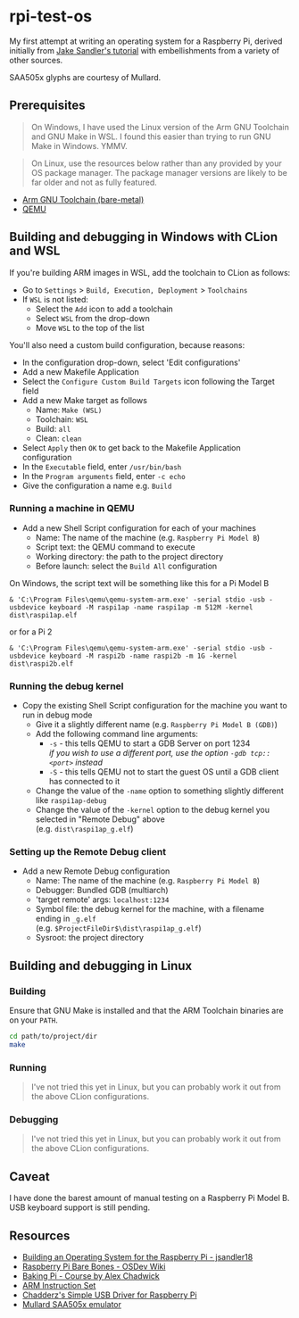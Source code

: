 # rpi-test-os

My first attempt at writing an operating system for a Raspberry Pi, derived initially from [Jake Sandler's tutorial](https://github.com/jsandler18/raspi-kernel)
with embellishments from a variety of other sources.

SAA505x glyphs are courtesy of Mullard.

## Prerequisites

> On Windows, I have used the Linux version of the Arm GNU Toolchain and GNU Make in WSL.
> I found this easier than trying to run GNU Make in Windows. YMMV.

> On Linux, use the resources below rather than any provided by your OS package manager.
> The package manager versions are likely to be far older and not as fully featured.

* [Arm GNU Toolchain (bare-metal)](https://developer.arm.com/tools-and-software/open-source-software/developer-tools/gnu-toolchain/downloads)
* [QEMU](https://www.qemu.org/)

## Building and debugging in Windows with CLion and WSL

If you're building ARM images in WSL, add the toolchain to CLion as follows:

* Go to `Settings` > `Build, Execution, Deployment` > `Toolchains`
* If `WSL` is not listed:
  * Select the `Add` icon to add a toolchain
  * Select `WSL` from the drop-down
  * Move `WSL` to the top of the list

You'll also need a custom build configuration, because reasons:

* In the configuration drop-down, select 'Edit configurations'
* Add a new Makefile Application
* Select the `Configure Custom Build Targets` icon following the Target field
* Add a new Make target as follows
  * Name: `Make (WSL)`
  * Toolchain: `WSL`
  * Build: `all`
  * Clean: `clean`
* Select `Apply` then `OK` to get back to the Makefile Application configuration
* In the `Executable` field, enter `/usr/bin/bash`
* In the `Program arguments` field, enter `-c echo`
* Give the configuration a name e.g. `Build`

### Running a machine in QEMU

* Add a new Shell Script configuration for each of your machines
  * Name: The name of the machine (e.g. `Raspberry Pi Model B`)
  * Script text: the QEMU command to execute
  * Working directory: the path to the project directory
  * Before launch: select the `Build All` configuration

On Windows, the script text will be something like this for a Pi Model B
```pwsh
& 'C:\Program Files\qemu\qemu-system-arm.exe' -serial stdio -usb -usbdevice keyboard -M raspi1ap -name raspi1ap -m 512M -kernel dist\raspi1ap.elf
```
or for a Pi 2
```pwsh
& 'C:\Program Files\qemu\qemu-system-arm.exe' -serial stdio -usb -usbdevice keyboard -M raspi2b -name raspi2b -m 1G -kernel dist\raspi2b.elf
```

### Running the debug kernel

* Copy the existing Shell Script configuration for the machine you want to run in debug mode
  * Give it a slightly different name (e.g. `Raspberry Pi Model B (GDB)`)
  * Add the following command line arguments:
    * `-s` - this tells QEMU to start a GDB Server on port 1234 \
      _if you wish to use a different port, use the option `-gdb tcp::<port>` instead_
    * `-S` - this tells QEMU not to start the guest OS until a GDB client has connected to it
  * Change the value of the `-name` option to something slightly different like `raspi1ap-debug`
  * Change the value of the `-kernel` option to the debug kernel you selected in "Remote Debug" above \
    (e.g. `dist\raspi1ap_g.elf`)

### Setting up the Remote Debug client

* Add a new Remote Debug configuration
  * Name: The name of the machine (e.g. `Raspberry Pi Model B`)
  * Debugger: Bundled GDB (multiarch)
  * 'target remote' args: `localhost:1234`
  * Symbol file: the debug kernel for the machine, with a filename ending in `_g.elf` \
    (e.g. `$ProjectFileDir$\dist\raspi1ap_g.elf`)
  * Sysroot: the project directory

## Building and debugging in Linux

### Building

Ensure that GNU Make is installed and that the ARM Toolchain binaries are on your `PATH`.

```bash
cd path/to/project/dir
make
```

### Running

> I've not tried this yet in Linux, but you can probably work it out from the above CLion configurations.

### Debugging

> I've not tried this yet in Linux, but you can probably work it out from the above CLion configurations.

## Caveat

I have done the barest amount of manual testing on a Raspberry Pi Model B. USB keyboard support is still pending.

## Resources

* [Building an Operating System for the Raspberry Pi - jsandler18](https://jsandler18.github.io/)
* [Raspberry Pi Bare Bones - OSDev Wiki](https://wiki.osdev.org/Raspberry_Pi_Bare_Bones)
* [Baking Pi - Course by Alex Chadwick](https://www.cl.cam.ac.uk/projects/raspberrypi/tutorials/os/)
* [ARM Instruction Set](https://iitd-plos.github.io/col718/ref/arm-instructionset.pdf)
* [Chadderz's Simple USB Driver for Raspberry Pi](https://github.com/Chadderz121/csud)
* [Mullard SAA505x emulator](https://github.com/techiekeith/mullard-saa505x)
